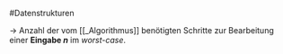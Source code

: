 
#Datenstrukturen

-> Anzahl der vom [[_Algorithmus]] benötigten Schritte zur Bearbeitung einer **Eingabe *n*** im _worst-case_.
